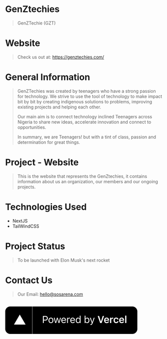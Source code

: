 # GenZtechies

> GenZTechie (GZT)

# Website

> Check us out at: https://genztechies.com/

# General Information

> GenZTechies was created by teenagers who have a strong passion for technology. We strive
> to use the tool of technology to make impact bit by bit by creating indigenous solutions
> to problems, improving existing projects and helping each other.
>
> Our main aim is to connect technology inclined Teenagers across Nigeria to
> share new ideas, accelerate innovation and connect to opportunities.
>
> In summary, we are Teenagers! but with a tint of class, passion and determination for
> great things.

# Project - Website

> This is the website that represents the GenZtechies, it contains information about us an
> organization, our members and our ongoing projects.

# Technologies Used

- NextJS
- TailWindCSS

# Project Status

> To be launched with Elon Musk's next rocket

# Contact Us

> Our Email: hello@sosarena.com

<br />

<a target="_blank" href="https://www.vercel.com?utm_source=genztechies&utm_campaign=oss">
  <img src="./public/powered-by-vercel.svg" alt="Powered by vercel">
</a>
